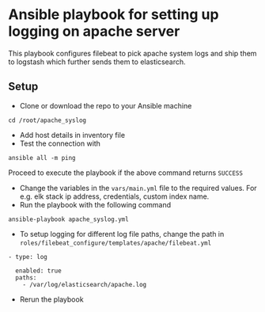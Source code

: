 # Ansible playbook for setting up logging on apache server
This playbook configures filebeat to pick apache system logs and ship them to logstash which further sends them to elasticsearch.

## Setup
- Clone or download the repo to your Ansible machine
```
cd /root/apache_syslog
```
- Add host details in inventory file
- Test the connection with
```
ansible all -m ping
```
Proceed to execute the playbook if the above command returns `SUCCESS`
- Change the variables in the `vars/main.yml` file to the required values. For e.g. elk stack ip address, credentials, custom index name.
- Run the playbook with the following command
```
ansible-playbook apache_syslog.yml
```

- To setup logging for different log file paths, change the path in `roles/filebeat_configure/templates/apache/filebeat.yml`
```
- type: log

  enabled: true
  paths:
    - /var/log/elasticsearch/apache.log
```
- Rerun the playbook